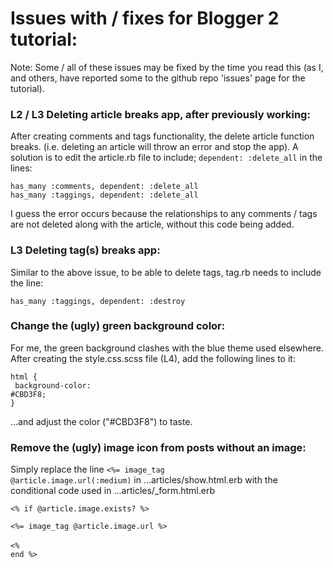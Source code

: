 # Issues with / fixes for Blogger 2 tutorial:

Note: Some / all of these issues may be fixed by the time you read this (as I, and others, have reported some to the github repo 'issues' page for the tutorial).

### L2 / L3 Deleting article breaks app, after previously working:
After creating comments and tags functionality, the delete article function breaks. (i.e. deleting an article will throw an error and stop the app). A solution is to edit the article.rb file to include; <code>dependent: :delete_all</code> in the lines:

   <code>has_many :comments, dependent: :delete_all</code><br />
   <code>has_many :taggings, dependent: :delete_all</code>

I guess the error occurs because the relationships to any comments / tags are not deleted along with the article, without this code being added.

### L3 Deleting tag(s) breaks app:

Similar to the above issue, to be able to delete tags, tag.rb needs to include the line:

<code>has_many :taggings, dependent: :destroy</code><br />

### Change the (ugly) green background color:

For me, the green background clashes with the blue theme used elsewhere. After creating the style.css.scss file (L4), add the following lines to it:

<code>html {</code><br />
<code>  background-color: #CBD3F8;</code><br />
<code>}</code>

...and adjust the color ("#CBD3F8") to taste.

### Remove the (ugly) image icon from posts without an image:

Simply replace the line <code><%= image_tag @article.image.url(:medium)</code> in ...articles/show.html.erb with the conditional code used in ...articles/\_form.html.erb

<code><% if @article.image.exists? %></code><br />
<code>    <%= image_tag @article.image.url %><br/></code><br />
<code><% end %></code>
